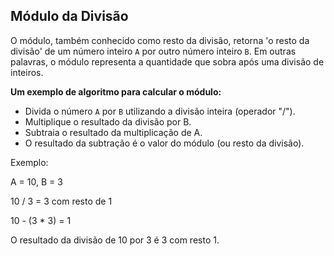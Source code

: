 ## Módulo da Divisão ##

O módulo, também conhecido como resto da divisão, retorna 'o resto da divisão' de um número inteiro `A` por outro número inteiro `B`. Em outras palavras, o módulo representa a quantidade que sobra após uma divisão de inteiros.

**Um exemplo de algoritmo para calcular o módulo:**

* Divida o número `A` por `B` utilizando a divisão inteira (operador "/").
* Multiplique o resultado da divisão por B.
* Subtraia o resultado da multiplicação de A.
* O resultado da subtração é o valor do módulo (ou resto da divisão).


<p>Exemplo:<p>
    <p>A = 10, B = 3<p>
    <p>10 / 3 = 3 com resto de 1<p>
    <p>10 - (3 * 3) = 1<p>
    <p>O resultado da divisão de 10 por 3 é 3 com resto 1.
<p>